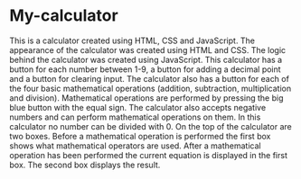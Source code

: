 # My-calculator
This is a calculator created using HTML, CSS and JavaScript.
The appearance of the calculator was created using HTML and CSS. 
The logic behind the calculator was created using JavaScript.
This calculator has a button for each number between 1-9, a button for adding a decimal point and a button for clearing input.
The calculator also has a button for each of the four basic mathematical operations (addition, subtraction, multiplication and division).
Mathematical operations are performed by pressing the big blue button with the equal sign.
The calculator also accepts negative numbers and can perform mathematical operations on them.
In this calculator no number can be divided with 0.
On the top of the calculator are two boxes.
Before a mathematical operation is performed the first box shows what mathematical operators are used.
After a mathematical operation has been performed the current equation is displayed in the first box.
The second box displays the result.
